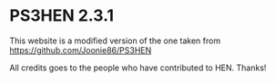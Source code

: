 # PS3HEN 2.3.1

This website is a modified version of the one taken from https://github.com/Joonie86/PS3HEN

All credits goes to the people who have contributed to HEN. Thanks!